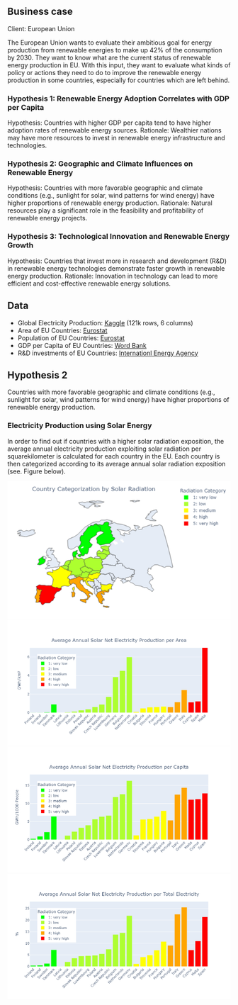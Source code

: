 ## Business case
Client: European Union

The European Union wants to evaluate their ambitious goal for energy production from renewable energies to make up 42% of the consumption by 2030.
They want to know what are the current status of renewable energy production in EU.
With this input, they want to evaluate what kinds of policy or actions they need to do to improve the renewable energy production in some countries, especially for countries which are left behind.

### Hypothesis 1: Renewable Energy Adoption Correlates with GDP per Capita
Hypothesis: Countries with higher GDP per capita tend to have higher adoption rates of renewable energy sources.
Rationale: Wealthier nations may have more resources to invest in renewable energy infrastructure and technologies.

### Hypothesis 2: Geographic and Climate Influences on Renewable Energy
Hypothesis: Countries with more favorable geographic and climate conditions (e.g., sunlight for solar, wind patterns for wind energy) have higher proportions of renewable energy production.
Rationale: Natural resources play a significant role in the feasibility and profitability of renewable energy projects.

### Hypothesis 3: Technological Innovation and Renewable Energy Growth
Hypothesis: Countries that invest more in research and development (R&D) in renewable energy technologies demonstrate faster growth in renewable energy production.
Rationale: Innovation in technology can lead to more efficient and cost-effective renewable energy solutions.


## Data

* Global Electricity Production: [Kaggle](https://www.kaggle.com/datasets/sazidthe1/global-electricity-production) (121k rows, 6 columns)
* Area of EU Countries: [Eurostat](https://ec.europa.eu/eurostat/databrowser/view/reg_area3__custom_11352231/bookmark/table?lang=en&bookmarkId=fabcfca6-4abb-4a84-ac1c-7bb335af436a)
* Population of EU Countries: [Eurostat](https://ec.europa.eu/eurostat/databrowser/view/DEMO_GIND__custom_7127262/default/table)
* GDP per Capita of EU Countries: [Word Bank](https://data.worldbank.org/indicator/NY.GDP.PCAP.CD)
* R&D investments of EU Countries: [Internationl Energy Agency](https://www.iea.org/data-and-statistics/data-tools/energy-technology-rdd-budgets-data-explorer)



## Hypothesis 2
Countries with more favorable geographic and climate conditions (e.g., sunlight for solar, wind patterns for wind energy) have higher proportions of renewable energy production.
### Electricity Production using Solar Energy
In order to find out if countries with a higher solar radiation exposition, the average annual electricity production exploiting solar radiation per squarekilometer is calculated for each country in the EU. Each country is then categorized according to its average annual solar radiation exposition (see. Figure below).

![Country Solar Categorization](/img/country_categorization_by_solar_radiation.png)
![Solar Production per Area](/img/solar_production_per_area.png)
![Solar Production per Capita](/img/solar_production_per_capita.png)
![Solar Production per Total Electricity](/img/solar_production_per_total.png)
